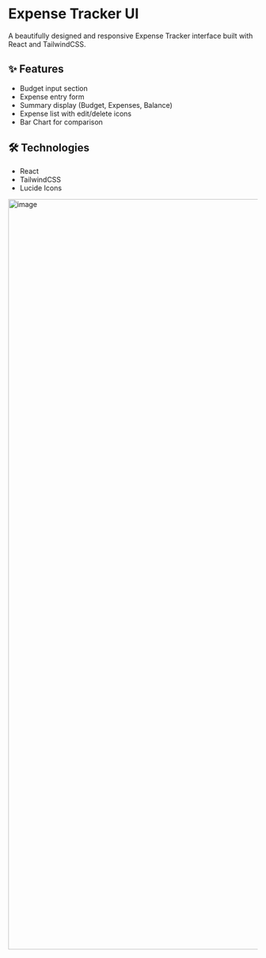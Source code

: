 # Expense Tracker UI

A beautifully designed and responsive Expense Tracker interface built with React and TailwindCSS.

## ✨ Features

- Budget input section
- Expense entry form
- Summary display (Budget, Expenses, Balance)
- Expense list with edit/delete icons
- Bar Chart for comparison

## 🛠️ Technologies

- React
- TailwindCSS
- Lucide Icons

<img width="2761" height="1514" alt="image" src="https://github.com/user-attachments/assets/5ddd2da3-b789-4539-8d00-40ba16a6f80a" />
